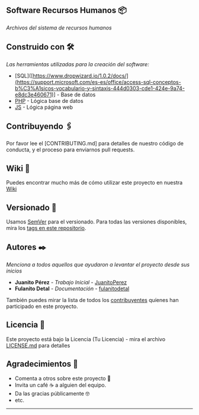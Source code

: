 
## Software Recursos Humanos 📦

_Archivos del sistema de recursos humanos_

## Construido con 🛠️

_Las herramientas utilizadas para la creación del software:_

* [SQL]([https://www.dropwizard.io/1.0.2/docs/](https://support.microsoft.com/es-es/office/access-sql-conceptos-b%C3%A1sicos-vocabulario-y-sintaxis-444d0303-cde1-424e-9a74-e8dc3e460671)] - Base de datos
* [PHP]([https://maven.apache.org/](https://www.php.net/manual/es/intro-whatis.php)) - Lógica base de datos
* [JS]([https://rometools.github.io/rome/](https://developer.mozilla.org/es/docs/Web/JavaScript)) - Lógica página web

## Contribuyendo 🖇️

Por favor lee el [CONTRIBUTING.md] para detalles de nuestro código de conducta, y el proceso para enviarnos pull requests.

## Wiki 📖

Puedes encontrar mucho más de cómo utilizar este proyecto en nuestra [Wiki](https://github.com/tu/proyecto/wiki)

## Versionado 📌

Usamos [SemVer](https://semver.org/) para el versionado. Para todas las versiones disponibles, mira los [tags en este repositorio](https://github.com/tu/proyecto/tags).

## Autores ✒️

_Menciona a todos aquellos que ayudaron a levantar el proyecto desde sus inicios_

* **Juanito Pérez** - *Trabajo Inicial* - [JuanitoPerez](#juanito-perez)
* **Fulanito Detal** - *Documentación* - [fulanitodetal](#fulanito-de-tal)

También puedes mirar la lista de todos los [contribuyentes](https://github.com/your/project/contributors) quíenes han participado en este proyecto. 

## Licencia 📄

Este proyecto está bajo la Licencia (Tu Licencia) - mira el archivo [LICENSE.md](LICENSE.md) para detalles

## Agradecimientos 🎁

* Comenta a otros sobre este proyecto 📢
* Invita un café ☕ a alguien del equipo. 
* Da las gracias públicamente 🤓
* etc.

---
